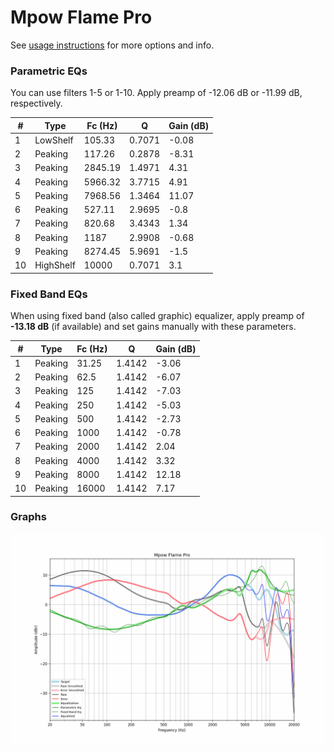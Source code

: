 # Mpow Flame Pro
See [usage instructions](https://github.com/jaakkopasanen/AutoEq#usage) for more options and info.

### Parametric EQs
You can use filters 1-5 or 1-10. Apply preamp of -12.06 dB or -11.99 dB, respectively.

|   # | Type      |   Fc (Hz) |      Q |   Gain (dB) |
|-----|-----------|-----------|--------|-------------|
|   1 | LowShelf  |    105.33 | 0.7071 |       -0.08 |
|   2 | Peaking   |    117.26 | 0.2878 |       -8.31 |
|   3 | Peaking   |   2845.19 | 1.4971 |        4.31 |
|   4 | Peaking   |   5966.32 | 3.7715 |        4.91 |
|   5 | Peaking   |   7968.56 | 1.3464 |       11.07 |
|   6 | Peaking   |    527.11 | 2.9695 |       -0.8  |
|   7 | Peaking   |    820.68 | 3.4343 |        1.34 |
|   8 | Peaking   |   1187    | 2.9908 |       -0.68 |
|   9 | Peaking   |   8274.45 | 5.9691 |       -1.5  |
|  10 | HighShelf |  10000    | 0.7071 |        3.1  |

### Fixed Band EQs
When using fixed band (also called graphic) equalizer, apply preamp of **-13.18 dB** (if available) and set gains manually with these parameters.

|   # | Type    |   Fc (Hz) |      Q |   Gain (dB) |
|-----|---------|-----------|--------|-------------|
|   1 | Peaking |     31.25 | 1.4142 |       -3.06 |
|   2 | Peaking |     62.5  | 1.4142 |       -6.07 |
|   3 | Peaking |    125    | 1.4142 |       -7.03 |
|   4 | Peaking |    250    | 1.4142 |       -5.03 |
|   5 | Peaking |    500    | 1.4142 |       -2.73 |
|   6 | Peaking |   1000    | 1.4142 |       -0.78 |
|   7 | Peaking |   2000    | 1.4142 |        2.04 |
|   8 | Peaking |   4000    | 1.4142 |        3.32 |
|   9 | Peaking |   8000    | 1.4142 |       12.18 |
|  10 | Peaking |  16000    | 1.4142 |        7.17 |

### Graphs
![](./Mpow%20Flame%20Pro.png)
